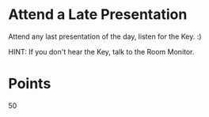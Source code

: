 # Attend a Late Presentation
Attend any last presentation of the day, listen for the Key. :)

HINT: If you don't hear the Key, talk to the Room Monitor.

# Points
50
